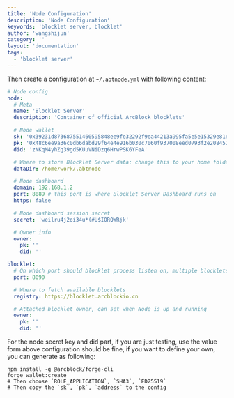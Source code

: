```yaml
---
title: 'Node Configuration'
description: 'Node Configuration'
keywords: 'blocklet server, blocklet'
author: 'wangshijun'
category: ''
layout: 'documentation'
tags:
  - 'blocklet server'
---
```


Then create a configuration at `~/.abtnode.yml` with following content:

```yaml
# Node config
node:
  # Meta
  name: 'Blocklet Server'
  description: 'Container of official ArcBlock blocklets'

  # Node wallet
  sk: '0x39231d873687551460595848ee9fe32292f9ea44213a995fa5e5e15329e81e0748c6ee9a36c0db6dabd29f64e4e916b030c7060f937008eed0793f2e20845238'
  pk: '0x48c6ee9a36c0db6dabd29f64e4e916b030c7060f937008eed0793f2e20845238'
  did: 'zNKqM4yhZg39gd5KUuVNiDzq6HrwPSK6YFeA'

  # Where to store Blocklet Server data: change this to your home folder, on mac usually: /Users/YOUR_NAME/.abtnode
  dataDir: /home/work/.abtnode

  # Node dashboard
  domain: 192.168.1.2
  port: 8089 # this port is where Blocklet Server Dashboard runs on
  https: false

  # Node dashboard session secret
  secret: 'weilru4j2oi34u*(#U$IORQWRjk'

  # Owner info
  owner:
    pk: ''
    did: ''

blocklet:
  # On which port should blocklet process listen on, multiple blocklets will use different ports incremented from this config
  port: 8090

  # Where to fetch available blocklets
  registry: https://blocklet.arcblockio.cn

  # Attached blocklet owner, can set when Node is up and running
  owner:
    pk: ''
    did: ''
```

For the node secret key and did part, if you are just testing, use the value form above configuration should be fine, if you want to define your own, you can generate as following:

```shell
npm install -g @arcblock/forge-cli
forge wallet:create
# Then choose `ROLE_APPLICATION`, `SHA3`, `ED25519`
# Then copy the `sk`, `pk`, `address` to the config
```
